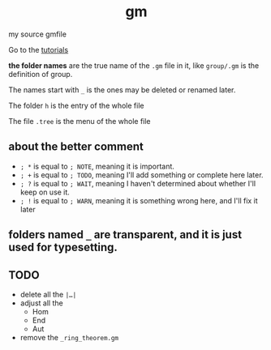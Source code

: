 <h1> <center> gm </center> </h1>

my source gmfile

Go to the [tutorials](https://github.com/GiacomoZheng/gm/wiki)

**the folder names** are the true name of the `.gm` file in it, like `group/.gm` is the definition of group.

The names start with `_` is the ones may be deleted or renamed later.

The folder `h` is the entry of the whole file

The file `.tree` is the menu of the whole file

## about the better comment
* `; *` is equal to `; NOTE`, meaning it is important.
* `; +` is equal to `; TODO`, meaning I'll add something or complete here later.
* `; ?` is equal to `; WAIT`, meaning I haven't determined about whether I'll keep on use it.
* `; !` is equal to `; WARN`, meaning it is something wrong here, and I'll fix it later

## folders named `_` are transparent, and it is just used for typesetting.
<!-- * There should be no `.gm` file for it.  -->

## TODO
* delete all the `|…|`
* adjust all the
    - Hom
    - End
    - Aut
* remove the `_ring_theorem.gm`
<!-- * adjust relation into generaler function  -->
